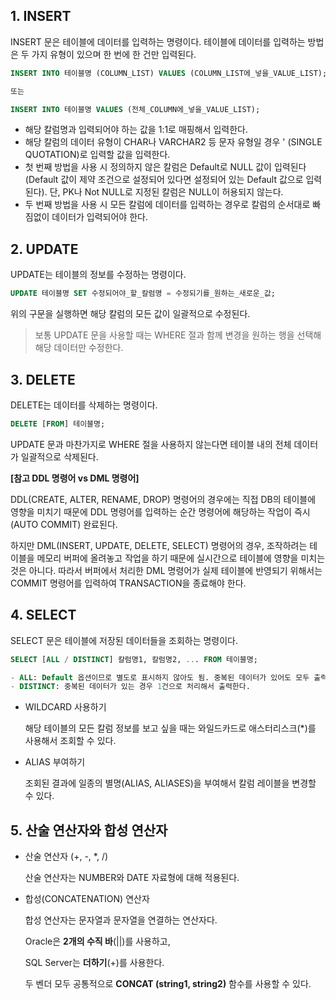 ## 1. INSERT

INSERT 문은 테이블에 데이터를 입력하는 명령이다. 테이블에 데이터를 입력하는 방법은 두 가지 유형이 있으며 한 번에 한 건만 입력된다.



```sql
INSERT INTO 테이블명 (COLUMN_LIST) VALUES (COLUMN_LIST에_넣을_VALUE_LIST);

또는

INSERT INTO 테이블명 VALUES (전체_COLUMN에_넣을_VALUE_LIST);
```



- 해당 칼럼명과 입력되어야 하는 값을 1:1로 매핑해서 입력한다.
- 해당 칼럼의 데이터 유형이 CHAR나 VARCHAR2 등 문자 유형일 경우 ' (SINGLE QUOTATION)로 입력할 값을 입력한다.
- 첫 번째 방법을 사용 시 정의하지 않은 칼럼은 Default로 NULL 값이 입력된다 (Default 값이 제약 조건으로 설정되어 있다면 설정되어 있는 Default 값으로 입력된다). 단, PK나 Not NULL로 지정된 칼럼은 NULL이 허용되지 않는다.
- 두 번째 방법을 사용 시 모든 칼럼에 데이터를 입력하는 경우로 칼럼의 순서대로 빠짐없이 데이터가 입력되어야 한다.







## 2. UPDATE

UPDATE는 테이블의 정보를 수정하는 명령이다. 



```sql
UPDATE 테이블명 SET 수정되어야_할_칼럼명 = 수정되기를_원하는_새로운_값;
```



위의 구문을 실행하면 해당 칼럼의 모든 값이 일괄적으로 수정된다.



> 보통 UPDATE 문을 사용할 때는 WHERE 절과 함께 변경을 원하는 행을 선택해 해당 데이터만 수정한다.







## 3. DELETE

DELETE는 데이터를 삭제하는 명령이다. 



```sql
DELETE [FROM] 테이블명;
```



UPDATE 문과 마찬가지로 WHERE 절을 사용하지 않는다면 테이블 내의 전체 데이터가 일괄적으로 삭제된다.



**[참고 DDL 명령어 vs DML 명령어]**

DDL(CREATE, ALTER, RENAME, DROP) 명령어의 경우에는 직접 DB의 테이블에 영향을 미치기 때문에 DDL 명령어를 입력하는 순간 명령어에 해당하는 작업이 즉시(AUTO COMMIT) 완료된다.

하지만 DML(INSERT, UPDATE, DELETE, SELECT) 명령어의 경우, 조작하려는 테이블을 메모리 버퍼에 올려놓고 작업을 하기 때문에 실시간으로 테이블에 영향을 미치는 것은 아니다. 따라서 버퍼에서 처리한 DML 명령어가 실제 테이블에 반영되기 위해서는 COMMIT 명령어를 입력하여 TRANSACTION을 종료해야 한다.







## 4. SELECT

SELECT 문은 테이블에 저장된 데이터들을 조회하는 명령이다.



```sql
SELECT [ALL / DISTINCT] 칼럼명1, 칼럼명2, ... FROM 테이블명;

- ALL: Default 옵션이므로 별도로 표시하지 않아도 됨. 중복된 데이터가 있어도 모두 출력한다.
- DISTINCT: 중복된 데이터가 있는 경우 1건으로 처리해서 출력한다.
```



- WILDCARD 사용하기

  해당 테이블의 모든 칼럼 정보를 보고 싶을 때는 와일드카드로 애스터리스크(*)를 사용해서 조회할 수 있다.

  

- ALIAS 부여하기

  조회된 결과에 일종의 별명(ALIAS, ALIASES)을 부여해서 칼럼 레이블을 변경할 수 있다.







## 5. 산술 연산자와 합성 연산자

- 산술 연산자 (+, -, *, /)

  산술 연산자는 NUMBER와 DATE 자료형에 대해 적용된다. 



- 합성(CONCATENATION) 연산자

  합성 연산자는 문자열과 문자열을 연결하는 연산자다. 

  Oracle은 **2개의 수직 바**(||)를 사용하고,

  SQL Server는 **더하기**(+)를 사용한다.

  두 벤더 모두 공통적으로 **CONCAT (string1, string2)** 함수를 사용할 수 있다.

